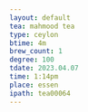 ```yaml
---
layout: default
tea: mahmood tea
type: ceylon
btime: 4m
brew_count: 1
degree: 100
tdate: 2023.04.07
time: 1:14pm
place: essen
ipath: tea00064
---
```

